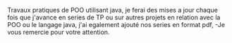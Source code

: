 
Travaux pratiques de POO utilisant java, je ferai des mises a jour chaque fois que j'avance en series de TP ou sur autres projets en relation avec la POO ou le langage java, j'ai egalement ajouté nos series en format pdf, -Je vous remercie pour votre attention.
